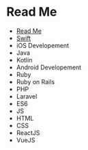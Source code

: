 # Read Me

* [Read Me](./)
* [Swift](https://github.com/itsaboutcode/notes/tree/214e299255a02b223367c1c8a8b880a01c14333b/swift/README.md)
* iOS Developement
* Java
* Kotlin
* Android Developement
* Ruby
* Ruby on Rails
* PHP
* Laravel
* ES6
* JS
* HTML
* CSS
* ReactJS
* VueJS


